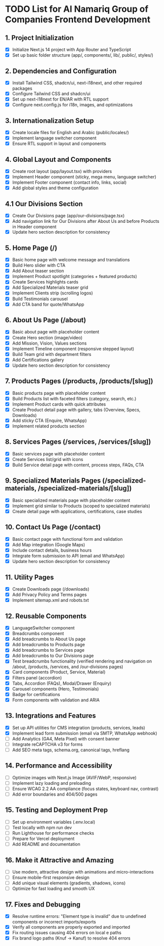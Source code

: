# TODO List for Al Namariq Group of Companies Frontend Development

## 1. Project Initialization
- [x] Initialize Next.js 14 project with App Router and TypeScript
- [x] Set up basic folder structure (app/, components/, lib/, public/, styles/)

## 2. Dependencies and Configuration
- [x] Install Tailwind CSS, shadcn/ui, next-i18next, and other required packages
- [x] Configure Tailwind CSS and shadcn/ui
- [x] Set up next-i18next for EN/AR with RTL support
- [x] Configure next.config.js for i18n, images, and optimizations

## 3. Internationalization Setup
- [x] Create locale files for English and Arabic (public/locales/)
- [x] Implement language switcher component
- [x] Ensure RTL support in layout and components

## 4. Global Layout and Components
- [x] Create root layout (app/layout.tsx) with providers
- [x] Implement Header component (sticky, mega menu, language switcher)
- [x] Implement Footer component (contact info, links, social)
- [x] Add global styles and theme configuration

## 4.1 Our Divisions Section
- [x] Create Our Divisions page (app/our-divisions/page.tsx)
- [x] Add navigation link for Our Divisions after About Us and before Products in Header component
- [x] Update hero section description for consistency

## 5. Home Page (/)
- [x] Basic home page with welcome message and translations
- [x] Build Hero slider with CTA
- [x] Add About teaser section
- [x] Implement Product spotlight (categories + featured products)
- [x] Create Services highlights cards
- [x] Add Specialized Materials teaser grid
- [x] Implement Clients strip (scrolling logos)
- [x] Build Testimonials carousel
- [x] Add CTA band for quote/WhatsApp

## 6. About Us Page (/about)
- [x] Basic about page with placeholder content
- [x] Create Hero section (image/video)
- [x] Add Mission, Vision, Values sections
- [x] Implement Timeline component (responsive stepped layout)
- [x] Build Team grid with department filters
- [x] Add Certifications gallery
- [x] Update hero section description for consistency

## 7. Products Pages (/products, /products/[slug])
- [x] Basic products page with placeholder content
- [x] Build Products list with faceted filters (category, search, etc.)
- [x] Implement Product cards with quick attributes
- [x] Create Product detail page with gallery, tabs (Overview, Specs, Downloads)
- [x] Add sticky CTA (Enquire, WhatsApp)
- [x] Implement related products section

## 8. Services Pages (/services, /services/[slug])
- [x] Basic services page with placeholder content
- [x] Create Services list/grid with icons
- [x] Build Service detail page with content, process steps, FAQs, CTA

## 9. Specialized Materials Pages (/specialized-materials, /specialized-materials/[slug])
- [x] Basic specialized materials page with placeholder content
- [x] Implement grid similar to Products (scoped to specialized materials)
- [x] Create detail page with applications, certifications, case studies

## 10. Contact Us Page (/contact)
- [x] Basic contact page with functional form and validation
- [x] Add Map integration (Google Maps)
- [x] Include contact details, business hours
- [x] Integrate form submission to API (email and WhatsApp)
- [x] Update hero section description for consistency

## 11. Utility Pages
- [x] Create Downloads page (/downloads)
- [x] Add Privacy Policy and Terms pages
- [x] Implement sitemap.xml and robots.txt

## 12. Reusable Components
- [x] LanguageSwitcher component
- [x] Breadcrumbs component
- [x] Add breadcrumbs to About Us page
- [x] Add breadcrumbs to Products page
- [x] Add breadcrumbs to Services page
- [x] Add breadcrumbs to Our Divisions page
- [x] Test breadcrumbs functionality (verified rendering and navigation on /about, /products, /services, and /our-divisions pages)
- [x] Card components (Product, Service, Material)
- [x] Filters panel (accordion)
- [x] Tabs, Accordion (FAQs), Modal/Drawer (Enquiry)
- [x] Carousel components (Hero, Testimonials)
- [x] Badge for certifications
- [x] Form components with validation and ARIA

## 13. Integrations and Features
- [x] Set up API utilities for CMS integration (products, services, leads)
- [x] Implement lead form submission (email via SMTP, WhatsApp webhook)
- [ ] Add Analytics (GA4, Meta Pixel) with consent banner
- [ ] Integrate reCAPTCHA v3 for forms
- [ ] Add SEO meta tags, schema.org, canonical tags, hreflang

## 14. Performance and Accessibility
- [ ] Optimize images with Next.js Image (AVIF/WebP, responsive)
- [ ] Implement lazy loading and preloading
- [ ] Ensure WCAG 2.2 AA compliance (focus states, keyboard nav, contrast)
- [ ] Add error boundaries and 404/500 pages

## 15. Testing and Deployment Prep
- [ ] Set up environment variables (.env.local)
- [ ] Test locally with npm run dev
- [ ] Run Lighthouse for performance checks
- [ ] Prepare for Vercel deployment
- [ ] Add README and documentation

## 16. Make it Attractive and Amazing
- [ ] Use modern, attractive design with animations and micro-interactions
- [ ] Ensure mobile-first responsive design
- [ ] Add unique visual elements (gradients, shadows, icons)
- [ ] Optimize for fast loading and smooth UX

## 17. Fixes and Debugging
- [x] Resolve runtime errors: "Element type is invalid" due to undefined components or incorrect imports/exports
- [x] Verify all components are properly exported and imported
- [x] Fix routing issues causing 404 errors on local e paths
- [x] Fix brand logo paths (Knuf -> Kanuf) to resolve 404 errors
